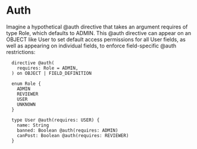 # Auth
Imagine a hypothetical @auth directive that takes an argument requires of type Role, which defaults to ADMIN. This @auth directive can appear on an OBJECT like User to set default access permissions for all User fields, as well as appearing on individual fields, to enforce field-specific @auth restrictions:

```
  directive @auth(
    requires: Role = ADMIN,
  ) on OBJECT | FIELD_DEFINITION

  enum Role {
    ADMIN
    REVIEWER
    USER
    UNKNOWN
  }

  type User @auth(requires: USER) {
    name: String
    banned: Boolean @auth(requires: ADMIN)
    canPost: Boolean @auth(requires: REVIEWER)
  }
```
